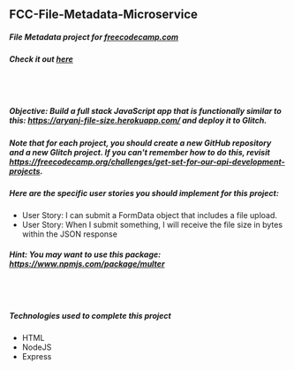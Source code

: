 ## FCC-File-Metadata-Microservice
##### File Metadata project for [freecodecamp.com](https://www.freecodecamp.org/challenges/file-metadata-microservice)
##### Check it out [here](https://zenith-double.glitch.me/)

<br/>
<br/>

##### Objective: Build a full stack JavaScript app that is functionally similar to this: https://aryanj-file-size.herokuapp.com/ and deploy it to Glitch.
##### Note that for each project, you should create a new GitHub repository and a new Glitch project. If you can't remember how to do this, revisit https://freecodecamp.org/challenges/get-set-for-our-api-development-projects.
##### Here are the specific user stories you should implement for this project:
- User Story: I can submit a FormData object that includes a file upload.
- User Story: When I submit something, I will receive the file size in bytes within the JSON response
##### Hint: You may want to use this package: https://www.npmjs.com/package/multer

<br/>
<br/>

##### Technologies used to complete this project
- HTML
- NodeJS
- Express

